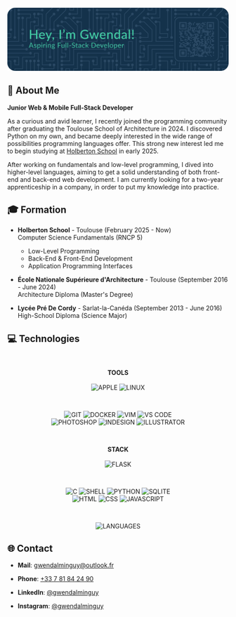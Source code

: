 ![HEADER](./images/graphics/header.png)

## 💫 About Me

**Junior Web & Mobile Full-Stack Developer**

As a curious and avid learner, I recently joined the programming community after graduating the Toulouse School of Architecture in 2024. I discovered Python on my own, and became deeply interested in the wide range of possibilities programming languages offer. This strong new interest led me to begin studying at [Holberton School](https://www.holbertonschool.com) in early 2025.

After working on fundamentals and low-level programming, I dived into higher-level languages, aiming to get a solid understanding of both front-end and back-end web development. I am currently looking for a two-year apprenticeship in a company, in order to put my knowledge into practice.

## 🎓 Formation

- **Holberton School** - Toulouse (February 2025 - Now)\
Computer Science Fundamentals (RNCP 5)
    - Low-Level Programming
    - Back-End & Front-End Development
    - Application Programming Interfaces

- **École Nationale Supérieure d'Architecture** - Toulouse (September 2016 - June 2024)\
Architecture Diploma (Master's Degree)

- **Lycée Pré De Cordy** - Sarlat-la-Canéda (September 2013 - June 2016)\
High-School Diploma (Science Major)

## 💻 Technologies

<br>
<p align="center">
    <b>TOOLS</b>
    <br><br>
    <img src="https://img.shields.io/badge/APPLE-000000?style=for-the-badge&logo=apple&logoColor=white" alt="APPLE">
    <img src="https://img.shields.io/badge/LINUX-FCC624?style=for-the-badge&logo=linux&logoColor=black" alt="LINUX">
</p>

<br>
<p align="center">
    <img src="https://img.shields.io/badge/GIT-F05032?logo=git&logoColor=white&style=for-the-badge" alt="GIT">
    <img src="https://img.shields.io/badge/DOCKER-2496ED?logo=docker&logoColor=white&style=for-the-badge" alt="DOCKER">
    <img src="https://img.shields.io/badge/VIM-019733?logo=vim&logoColor=white&style=for-the-badge" alt="VIM">
    <img src="https://img.shields.io/badge/VS CODE-007ACC?logo=vscode&logoColor=white&style=for-the-badge" alt="VS CODE">
    <br>
    <img src="https://img.shields.io/badge/PHOTOSHOP-3C327B?logo=photoshop&logoColor=white&style=for-the-badge" alt="PHOTOSHOP">
    <img src="https://img.shields.io/badge/INDESIGN-E749A0?logo=indesign&logoColor=white&style=for-the-badge" alt="INDESIGN">
    <img src="https://img.shields.io/badge/ILLUSTRATOR-945C04?logo=illustrator&logoColor=white&style=for-the-badge" alt="ILLUSTRATOR">
</p>

<br>
<p align="center">
    <b>STACK</b>
    <br><br>
    <img src="https://img.shields.io/badge/Flask-419696?style=for-the-badge&logo=flask&logoColor=white" alt="FLASK">
</p>

<br>
<p align="center">
    <img src="https://img.shields.io/badge/C-00599C?style=for-the-badge&logo=c&logoColor=white" alt="C">
    <img src="https://img.shields.io/badge/SHELL-333333?style=for-the-badge&logo=gnu-bash&logoColor=white" alt="SHELL">
    <img src="https://img.shields.io/badge/PYTHON-3776AB?style=for-the-badge&logo=python&logoColor=white" alt="PYTHON">
    <img src="https://img.shields.io/badge/SQLITE-144863?style=for-the-badge&logo=sqlite&logoColor=white" alt="SQLITE">
    <br>
    <img src="https://img.shields.io/badge/HTML-E34f26?style=for-the-badge&logo=html5&logoColor=white" alt="HTML">
    <img src="https://img.shields.io/badge/CSS-CC6699?style=for-the-badge&logo=css&logoColor=white" alt="CSS">
    <img src="https://img.shields.io/badge/JAVASCRIPT-F7DF1E?style=for-the-badge&logo=javascript&logoColor=black" alt="JAVASCRIPT">
</p>

<br>
<p align="center">
    <img src="https://github-readme-stats.vercel.app/api/top-langs/?username=gwendalminguy&layout=compact&bg_color=00000000&hide_border=true&hide_title=true&hide=shaderlab&include_all_commits=true" alt="LANGUAGES">
</p>

## 🌐 Contact

- **Mail**: [gwendalminguy@outlook.fr](mailto:gwendalminguy@outlook.fr)

- **Phone**: [+33 7 81 84 24 90](tel:+33781842490)

- **LinkedIn**: [@gwendalminguy](https://www.linkedin.com/in/gwendalminguy)

- **Instagram**: [@gwendalminguy](https://www.instagram.com/gwendalminguy)
